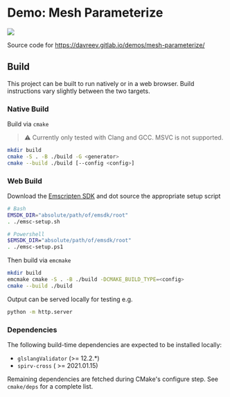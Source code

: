 # Demo: Mesh Parameterize

![](https://github.com/davreev/demo-mesh-parameterize/actions/workflows/build.yml/badge.svg)

Source code for https://davreev.gitlab.io/demos/mesh-parameterize/

## Build

This project can be built to run natively or in a web browser. Build instructions vary slightly
between the two targets.

### Native Build

Build via `cmake`

> ⚠️ Currently only tested with Clang and GCC. MSVC is not supported.

```sh
mkdir build
cmake -S . -B ./build -G <generator>
cmake --build ./build [--config <config>]
```

### Web Build

Download the [Emscripten SDK](https://github.com/emscripten-core/emsdk) and dot source the
appropriate setup script

```sh
# Bash
EMSDK_DIR="absolute/path/of/emsdk/root"
. ./emsc-setup.sh

# Powershell
$EMSDK_DIR="absolute/path/of/emsdk/root"
. ./emsc-setup.ps1
```

Then build via `emcmake`

```sh
mkdir build 
emcmake cmake -S . -B ./build -DCMAKE_BUILD_TYPE=<config>
cmake --build ./build
```

Output can be served locally for testing e.g.

```sh
python -m http.server
```

### Dependencies

The following build-time dependencies are expected to be installed locally:

- `glslangValidator` (>= 12.2.*)
- `spirv-cross` ( >= 2021.01.15)

Remaining dependencies are fetched during CMake's configure step. See `cmake/deps` for a complete
list.
